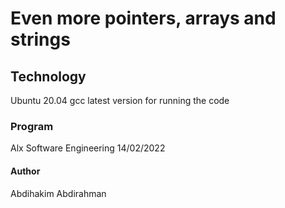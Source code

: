 # Even more pointers, arrays and strings

## Technology
Ubuntu 20.04
gcc latest version for running the code

### Program 
Alx Software Engineering 14/02/2022

#### Author
Abdihakim Abdirahman